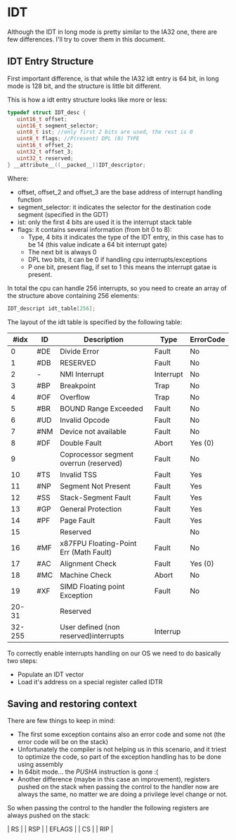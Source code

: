 # IDT

Although the IDT in long mode is pretty similar to the IA32 one, there are few differences. I'll try to cover them in this document.

## IDT Entry Structure

First important difference, is that while the IA32 idt entry is 64 bit, in long mode is 128 bit, and the structure is little bit different. 

This is how a idt entry structure looks like more or less: 
```C 
typedef struct IDT_desc {
   uint16_t offset;
   uint16_t segment_selector;
   uint8_t ist; //only first 2 bits are used, the rest is 0
   uint8_t flags; //P(resent) DPL (0) TYPE
   uint16_t offset_2;
   uint32_t offset_3;
   uint32_t reserved;
} __attribute__((__packed__))IDT_descriptor;
```

Where: 
* offset, offset_2 and offset_3 are the base address of interrupt handling function
* segment_selector: it indicates the selector for the destination code segment (specified in the GDT)
* ist: only the first 4 bits are used it is the interrupt stack table
* flags: it contains several information (from bit 0 to 8): 
    * Type, 4 bits it indicates the type of the IDT entry, in this case has to be 14 (this value indicate a 64 bit interrupt gate)
    * The next bit is always 0
    * DPL two bits, it can be 0 if handling cpu interrupts/exceptions
    * P one bit, present flag, if set to 1 this means the interrupt gatae is present.
    
In total the cpu can handle 256 interrupts, so you need to create an array of the structure above containing 256 elements: 

```C 
IDT_descript idt_table[256]; 
```

The layout of the idt table is specified by the following table: 

|  #idx | ID  | Description                           | Type     | ErrorCode |
|-------|-----|---------------------------------------|----------|-----------|
|   0   | #DE | Divide Error                          | Fault    |     No    | 
|   1   | #DB | RESERVED                              | Fault    |     No    |
|   2   |  -  | NMI Interrupt                         | Interrupt|     No    |
|   3   | #BP | Breakpoint                            | Trap     |     No    |
|   4   | #OF | Overflow                              | Trap     |     No    |
|   5   | #BR | BOUND Range Exceeded                  | Fault    |     No    |
|   6   | #UD | Invalid Opcode                        | Fault    |     No    | 
|   7   | #NM | Device not available                  | Fault    |     No    |
|   8   | #DF | Double Fault                          | Abort	 |   Yes (0) |
|   9   |     | Coprocessor segment overrun (reserved)| Fault	 |     No    |
|   10  | #TS | Invalid TSS                           | Fault    |    Yes    |
|   11  | #NP | Segment Not Present                   | Fault    |    Yes    |
|   12  | #SS | Stack-Segment Fault                   | Fault    |    Yes    |
|   13  | #GP | General Protection                    | Fault    |    Yes    |
|   14  | #PF | Page Fault                            | Fault    |    Yes    |
|   15  |     | Reserved                              |          |     No    |
|   16  | #MF | x87FPU Floating-Point Err (Math Fault)| Fault    |     No    |
|   17  | #AC | Alignment Check                       | Fault    |   Yes (0) |
|   18  | #MC | Machine Check                         | Abort    |     No    | 
|   19  | #XF | SIMD Floating point Exception         | Fault    |     No    |
| 20-31 |     | Reserved                              |          |           |
| 32-255|     | User defined (non reserved)interrupts | Interrup |           |


To correctly enable interrupts handling on our OS we need to do basically two steps:

* Populate an IDT vector
* Load it's address on a special register called IDTR

## Saving and restoring context

There are few things to keep in mind: 

* The first some exception contains also an error code and some not (the error code will be on the stack)
* Unfortunately the compiler is not helping us in this scenario, and it triest to optimize the code, so part of the exception handling has to be done using assembly
* In 64bit mode... the *PUSHA* instruction is gone :(
* Another difference (maybe in this case an improvement), registers pushed on the stack when passing the control to the handler now are always the same, no matter we are doing a privilege level change or not. 

So when passing the control to the handler the following registers are always pushed on the stack: 

| RS     |
| RSP    |
| EFLAGS |
| CS     |
| RIP    |







